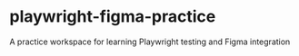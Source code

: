 # playwright-figma-practice
A practice workspace for learning Playwright testing and Figma integration
